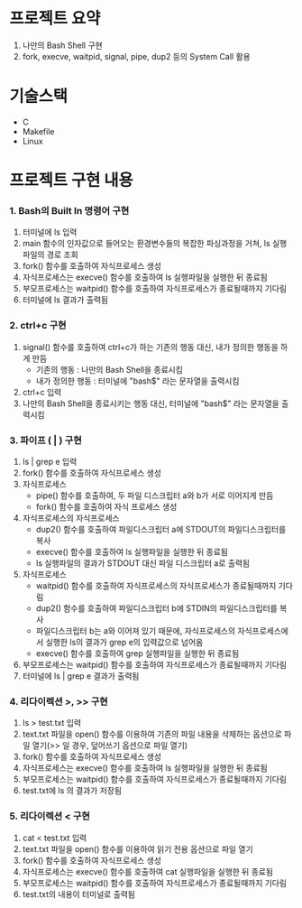 # 프로젝트 요약
1. 나만의 Bash Shell 구현
2. fork, execve, waitpid, signal, pipe, dup2 등의 System Call 활용

# 기술스택
- C
- Makefile
- Linux

# 프로젝트 구현 내용
### 1. Bash의 Built In 명령어 구현
1. 터미널에 ls 입력
2. main 함수의 인자값으로 들어오는 환경변수들의 복잡한 파싱과정을 거쳐, ls 실행파일의 경로 조회
3. fork() 함수를 호출하여 자식프로세스 생성
4. 자식프로세스는 execve() 함수를 호출하여 ls 실행파일을 실행한 뒤 종료됨
5. 부모프로세스는 waitpid() 함수를 호출하여 자식프로세스가 종료될때까지 기다림
6. 터미널에 ls 결과가 출력됨

### 2. ctrl+c 구현
1. signal() 함수를 호출하여 ctrl+c가 하는 기존의 행동 대신, 내가 정의한 행동을 하게 만듬
    - 기존의 행동 : 나만의 Bash Shell을 종료시킴
    - 내가 정의한 행동 : 터미널에 "bash$" 라는 문자열을 출력시킴
2. ctrl+c 입력
3. 나만의 Bash Shell을 종료시키는 행동 대신, 터미널에 "bash$" 라는 문자열을 출력시킴

### 3. 파이프 ( | ) 구현
1. ls | grep e 입력
2. fork() 함수를 호출하여 자식프로세스 생성
3. 자식프로세스
    - pipe() 함수를 호출하여, 두 파일 디스크립터 a와 b가 서로 이어지게 만듬 
    - fork() 함수를 호출하여 자식 프로세스 생성
4. 자식프로세스의 자식프로세스
    - dup2() 함수를 호출하여 파일디스크립터 a에 STDOUT의 파일디스크립터를 복사
    - execve() 함수를 호출하여 ls 실행파일을 실행한 뒤 종료됨
    - ls 실행파일의 결과가 STDOUT 대신 파일 디스크립터 a로 출력됨
5. 자식프로세스 
    - waitpid() 함수를 호출하여 자식프로세스의 자식프로세스가 종료될때까지 기다림
    - dup2() 함수를 호출하여 파일디스크립터 b에 STDIN의 파일디스크립터를 복사
    - 파일디스크립터 b는 a와 이어져 있기 때문에, 자식프로세스의 자식프로세스에서 실행한 ls의 결과가 grep e의 입력값으로 넘어옴
    - execve() 함수를 호출하여 grep 실행파일을 실행한 뒤 종료됨
6. 부모프로세스는 waitpid() 함수를 호출하여 자식프로세스가 종료될때까지 기다림
7. 터미널에 ls | grep e 결과가 출력됨

### 4. 리다이렉션  >, >> 구현
1. ls > test.txt 입력
2. text.txt 파일을 open() 함수를 이용하여 기존의 파일 내용을 삭제하는 옵션으로 파일 열기(>> 일 경우, 덮어쓰기 옵션으로 파일 열기)
3. fork() 함수를 호출하여 자식프로세스 생성
4. 자식프로세스는 execve() 함수를 호출하여 ls 실행파일을 실행한 뒤 종료됨
5. 부모프로세스는 waitpid() 함수를 호출하여 자식프로세스가 종료될때까지 기다림
6. test.txt에 ls 의 결과가 저장됨

### 5. 리다이렉션 < 구현
1. cat < test.txt 입력
2. text.txt 파일을 open() 함수를 이용하여 읽기 전용 옵션으로 파일 열기
3. fork() 함수를 호출하여 자식프로세스 생성
4. 자식프로세스는 execve() 함수를 호출하여 cat 실행파일을 실행한 뒤 종료됨
5. 부모프로세스는 waitpid() 함수를 호출하여 자식프로세스가 종료될때까지 기다림
6. test.txt의 내용이 터미널로 출력됨
